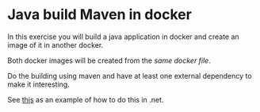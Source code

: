 # Java build Maven in docker

In this exercise you will build a java application in docker and create an image of it
in another docker.

Both docker images will be created from the *same docker file*.

Do the building using maven and have at least one external dependency to make it interesting.

See [this](https://github.com/veltzer/demos-docker/tree/master/examples/hello_dotnet_webserver) as an example of how to do this in .net.
